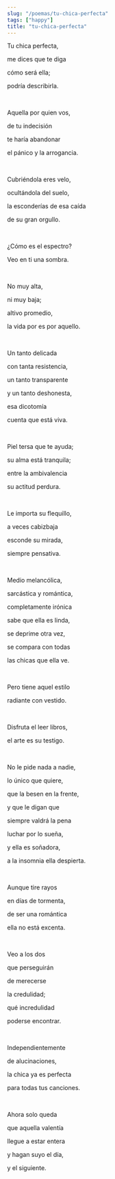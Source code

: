```yaml
---
slug: "/poemas/tu-chica-perfecta"
tags: ["happy"]
title: "tu-chica-perfecta"
---
```

Tu chica perfecta,

me dices que te diga

cómo será ella;

podría describirla.

&nbsp;

Aquella por quien vos,

de tu indecisión

te haría abandonar

el pánico y la arrogancia.

&nbsp;

Cubriéndola eres velo,

ocultándola del suelo,

la esconderías de esa caída

de su gran orgullo.

&nbsp;

¿Cómo es el espectro? 

Veo en ti una sombra.

&nbsp;

No muy alta,

ni muy baja;

altivo promedio,

la vida por es por aquello.

&nbsp;

Un tanto delicada

con tanta resistencia,

un tanto transparente

y un tanto deshonesta,

esa dicotomía

cuenta que está viva.

&nbsp;

Piel tersa que te ayuda;

su alma está tranquila;

entre la ambivalencia

su actitud perdura.

&nbsp;

Le importa su flequillo,

a veces cabizbaja

esconde su mirada,

siempre pensativa.

&nbsp;

Medio melancólica,

sarcástica y romántica,

completamente irónica

sabe que ella es linda,

se deprime otra vez,

se compara con todas

las chicas que ella ve.

&nbsp;

Pero tiene aquel estilo

radiante con vestido.

&nbsp;

Disfruta el leer libros,

el arte es su testigo.

&nbsp;

No le pide nada a nadie,

lo único que quiere,

que la besen en la frente,

y que le digan que

siempre valdrá la pena

luchar por lo sueña,

y ella es soñadora,

a la insomnia ella despierta.

&nbsp;

Aunque tire rayos

en días de tormenta,

de ser una romántica

ella no está excenta.

&nbsp;

Veo a los dos

que perseguirán

de merecerse

la credulidad;

qué incredulidad

poderse encontrar.

&nbsp;

Independientemente

de alucinaciones,

la chica ya es perfecta

para todas tus canciones.

&nbsp;

Ahora solo queda

que aquella valentía

llegue a estar entera

y hagan suyo el día,

y el siguiente.
